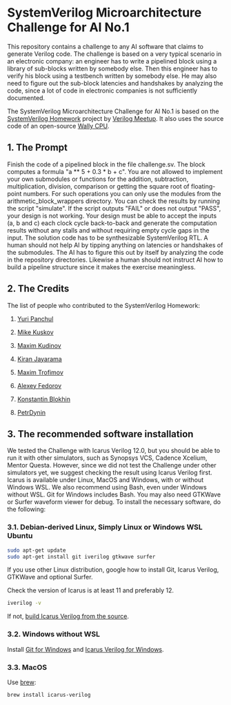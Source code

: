 # SystemVerilog Microarchitecture Challenge for AI No.1

This repository contains a challenge to any AI software that claims to
generate Verilog code. The challenge is based on a very typical scenario in
an electronic company: an engineer has to write a pipelined block using a
library of sub-blocks written by somebody else. Then this engineer has to
verify his block using a testbench written by somebody else. He may also
need to figure out the sub-block latencies and handshakes by analyzing the
code, since a lot of code in electronic companies is not sufficiently
documented.

The SystemVerilog Microarchitecture Challenge for AI No.1 is based on the
[SystemVerilog
Homework](https://github.com/verilog-meetup/systemverilog-homework) project
by [Verilog Meetup](https://verilog-meetup.com/). It also uses the source
code of an open-source [Wally CPU](https://github.com/openhwgroup/cvw).

## 1. The Prompt

Finish the code of a pipelined block in the file challenge.sv. The block
computes a formula "a ** 5 + 0.3 * b + c". You are not allowed to implement
your own submodules or functions for the addition, subtraction,
multiplication, division, comparison or getting the square root of
floating-point numbers. For such operations you can only use the modules
from the arithmetic_block_wrappers directory. You can check the results by
running the script "simulate". If the script outputs "FAIL" or does not
output "PASS", your design is not working. Your design must be able to
accept the inputs (a, b and c) each clock cycle back-to-back and generate
the computation results without any stalls and without requiring empty cycle
gaps in the input. The solution code has to be synthesizable SystemVerilog
RTL. A human should not help AI by tipping anything on latencies or
handshakes of the submodules. The AI has to figure this out by itself by
analyzing the code in the repository directories. Likewise a human should
not instruct AI how to build a pipeline structure since it makes the
exercise meaningless.

## 2. The Credits

The list of people who contributed to the SystemVerilog Homework:

1. [Yuri Panchul](https://github.com/yuri-panchul)

2. [Mike Kuskov](https://github.com/unaimillan)

3. [Maxim Kudinov](https://github.com/max-kudinov)

4. [Kiran Jayarama](https://github.com/24x7fpga)

5. [Maxim Trofimov](https://github.com/maxvereschagin)

6. [Alexey Fedorov](https://github.com/32FedorovAlexey)

7. [Konstantin Blokhin](https://github.com/kost-b)

8. [PetrDynin](https://github.com/PetrDynin)

## 3. The recommended software installation

We tested the Challenge with Icarus Verilog 12.0, but you should be able to
run it with other simulators, such as Synopsys VCS, Cadence Xcelium, Mentor
Questa. However, since we did not test the Challenge under other simulators
yet, we suggest checking the result using Icarus Verilog first. Icarus is
available under Linux, MacOS and Windows, with or without Windows WSL. We
also recommend using Bash, even under Windows without WSL. Git for Windows
includes Bash. You may also need GTKWave or Surfer waveform viewer for
debug. To install the necessary software, do the following:

### 3.1. Debian-derived Linux, Simply Linux or Windows WSL Ubuntu

```bash
sudo apt-get update
sudo apt-get install git iverilog gtkwave surfer
```

If you use other Linux distribution, google how to install Git, Icarus
Verilog, GTKWave and optional Surfer.

Check the version of Icarus is at least 11 and preferably 12.

```bash
iverilog -v
```

If not, [build Icarus Verilog from the source](https://github.com/steveicarus/iverilog).

### 3.2. Windows without WSL

Install [Git for Windows](https://gitforwindows.org/) and [Icarus Verilog for Windows](https://bleyer.org/icarus/iverilog-v12-20220611-x64_setup.exe).

### 3.3. MacOS

Use [brew](https://formulae.brew.sh/formula/icarus-verilog):

```zsh
brew install icarus-verilog
```

